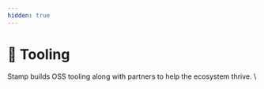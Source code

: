 ```yaml
---
hidden: true
---
```


# 🔧 Tooling

Stamp builds OSS tooling along with partners to help the ecosystem thrive. \
